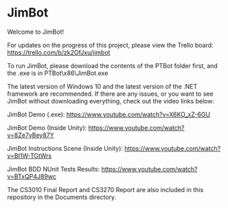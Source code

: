 # JimBot
Welcome to JimBot!

For updates on the progress of this project, please view the Trello board:
https://trello.com/b/zk2OfJxu/jimbot


To run JimBot, please download the contents of the PTBot folder first, and the .exe is in PTBot\x86\JimBot.exe

The latest version of Windows 10 and the latest version of the .NET framework are recommended. If there are any issues, or you want to see JimBot without downloading everything, check out the video links below:

JimBot Demo (.exe):
https://www.youtube.com/watch?v=X6KO_xZ-6GU

JimBot Demo (Inside Unity):
https://www.youtube.com/watch?v=8Ze7yBey87Y

JimBot Instructions Scene (Inside Unity):
https://www.youtube.com/watch?v=BI1W-TGtWrs

JimBot BDD NUnit Tests Results:
https://www.youtube.com/watch?v=BTxQP4J89wc

The CS3010 Final Report and CS3270 Report are also included in this repository in the Documents directory.
